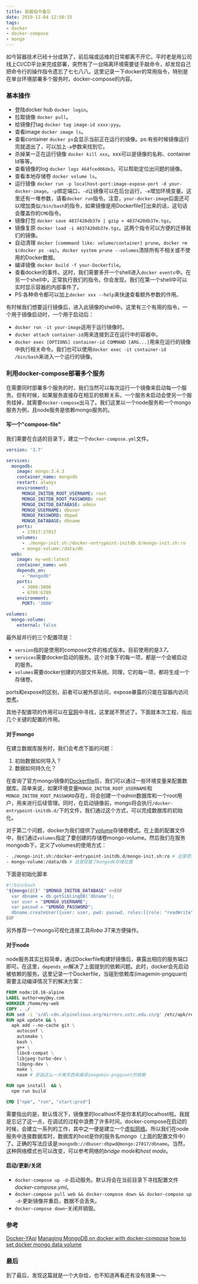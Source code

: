 ```yaml
---
title: 容器指令备忘
date: 2019-11-04 12:50:15
tags: 
- docker
- docker-compose
- mongo
---
```

如今容器技术已经十分成熟了，前后端或运维的日常都离不开它。平时老是用公司线上CI/CD平台来完成部署，突然有了一台隔离环境需要徒手敲命令，却发现自己把命令行的操作指令遗忘了七七八八。这里记录一下docker的常用指令，特别是在单台环境部署多个服务时，docker-compose的内容。
<!--more-->

### 基本操作
* 登陆docker hub `docker login`。
* 拉取镜像 `docker pull`。
* 给镜像打tag `docker tag image-id xxxx:yyy`。
* 查看image `docker image ls`。
* 查看container `docker ps`会显示当前正在运行的镜像。ps:有些时候镜像运行完就退出了，可以加上`-a`参数来找到它。
* 杀掉某一正在运行镜像 `docker kill xxx`。xxx可以是镜像的名称、container Id等等。
* 查看镜像的log `docker logs 464fced66de3`。可以帮助定位出问题的镜像。
* 查看本地存储卷 `docker volume ls`。
* 运行镜像 `docker run -p localhost-port:image-expose-port -d your-docker-image`。`-p`绑定端口，`-d`让镜像可以在后台运行，`-e`增加环境变量。这里还有一堆参数，请看`docker run`指令。注意，`your-docker-image`后面还可以增加类似`/bin/bash`的指令，如果镜像是用Dockerfile打出来的话，这句话会覆盖你的`CMD`指令。
* 镜像打包 `docker save 4837420db37e | gzip > 4837420db37e.tgz`。
* 镜像复原 `docker load -i 4837420db37e.tgz`。这两个指令可以方便的迁移我们的镜像。
* 自动清理 `docker [commmand like: volume/container] prune`。`docker rm $(docker ps -aq)`。`docker system prune --volumes`清除所有不相关或不使用的Docker数据。
* 编译镜像 `docker build -f your-Dockerfile`。
* 查看docker的事件。这时，我们需要多开一个shell进入`docker events`中。在另一个shell中，正常执行我们的指令。你会发现，我们在第一个shell中可以实时显示容器的内部事件了。
* PS:各种命令都可以加上`docker xxx --help`来快速查看额外参数的作用。

有时候我们想要运行镜像后，进入此镜像的shell中。这里有三个有用的指令，一个用于镜像启动时，一个用于启动后：
* `docker run -it your-image`适用于运行镜像时。
* `docker attach container-id`用来连接到正在运行中的容器中。
* `docker exec [OPTIONS] container-id COMMAND [ARG...]`用来在运行的镜像中执行相关命令。我们也可以使用`docker exec -it container-id /bin/bash`来进入一个运行的镜像。


### 利用docker-compose部署多个服务
在需要同时部署多个服务的时，我们当然可以每次运行一个镜像来启动每一个服务。但有时候，如果服务直接存在相互的依赖关系，一个服务未启动会使另一个服务挂掉，就需要`docker-compose`出马了。我们这里以一个node服务和一个mongo服务为例，且node服务是依赖mongo服务的。

#### 写一个"compose-file"
我们需要在合适的目录下，建立一个`docker-compose.yml`文件。
``` YAML
version: '3.7'

services:
  mongodb:
    image: mongo:3.4.3
    container_name: mongodb
    restart: always
    environment:
      MONGO_INITDB_ROOT_USERNAME: root
      MONGO_INITDB_ROOT_PASSWORD: root
      MONGO_INITDB_DATABASE: admin
      MONGO_USERNAME: dbuser
      MONGO_PASSWORD: dbpwd
      MONGO_DATABASE: dbname
    ports:
      - 27017:27017
    volumes:
      - ./mongo-init.sh:/docker-entrypoint-initdb.d/mongo-init.sh:ro
      - mongo-volume:/data/db
  web:
    image: my-web:latest
    container_name: web
    depends_on:
      - "mongodb"
    ports:
      - 3000:3000
      - 6789:6789
    environment:
      PORT: '3000'

volumes:
  mongo-volume:
    external: false
```
最外层并行的三个配置项是：
* `version`指的是使用的compose文件的格式版本。目前使用的是*3.7*。
* `services`需要docker启动的服务。这个对象下的每一项，都是一个会被启动的服务。
* `volumes`需要docker创建的内部文件系统。同理，它的每一项，都将生成一个存储卷。

ports和expose的区别，前者可以被外部访问，expose暴露的只能在容器内访问[参考](https://stackoverflow.com/questions/40801772/what-is-the-difference-between-docker-compose-ports-vs-expose)。


其他子配置项的作用可以在[官网](https://docs.docker.com/compose/)中寻找，这里就不赘述了。下面就本次工程，指出几个关键的配置的作用。

#### 对于mongo
在建立数据库服务时，我们会考虑下面的问题：
1. 初始数据如何导入？
2. 数据如何持久化？

在查询了官方mongo镜像的[Dockerfile](https://github.com/docker-library/mongo/blob/master/3.4/docker-entrypoint.sh#L197)后，我们可以通过一些环境变量来配置数据库。简单来说，如果环境变量`MONGO_INITDB_ROOT_USERNAME`和`MONGO_INITDB_ROOT_PASSWORD`存在，将会创建一个*admin*数据库和一个root用户，用来进行后续管理。同时，在启动镜像前，mongo将会执行`/docker-entrypoint-initdb.d/`下的文件，我们通过这个方式，可以完成数据库的初始化。

对于第二个问题，docker为我们提供了[*volume*](https://docs.docker.com/storage/volumes/)存储卷模式。在上面的配置文件中，我们通过`volumes`指定了要创建的存储卷mongo-volume。然后我们在服务mongodb下，定义了volumes的使用方式：
``` bash
- ./mongo-init.sh:/docker-entrypoint-initdb.d/mongo-init.sh:ro # 这里把我们的初始化脚本复制进执行目录。参数:ro的意思是只读。
- mongo-volume:/data/db # 这里挂载了mongodb存储位置
```
下面是初始化脚本

``` bash
#!/bin/bash
"${mongo[@]}" "$MONGO_INITDB_DATABASE" <<EOF
  var dbname = db.getSiblingDB('dbname');
  var user = "$MONGO_USERNAME";
  var passwd = "$MONGO_PASSWORD";
  dbname.createUser({user: user, pwd: passwd, roles:[{role: "readWrite",db: "dbname"}] });
EOF
```

另外推荐一个mongo可视化连接工具*Robo 3T*来方便操作。
#### 对于node
node服务其实比较简单，通过Dockerfile构建好镜像后，暴露出相应的服务端口即可。在这里，`depends_on`解决了上面提到的依赖问题。此时，docker会先启动被依赖的服务。这里记录一个Dockerfile，当碰到依赖库(imagemin-pngquant)需要主动编译情况下的解决方案：

``` Dockerfile
FROM node:10.16-alpine
LABEL author=my@my.com
WORKDIR /home/my-web
COPY . ./
RUN sed -i 's/dl-cdn.alpinelinux.org/mirrors.ustc.edu.cn/g' /etc/apk/repositories
RUN apk update && \ 
  apk add --no-cache git \
    autoconf \
    automake \
    bash \
    g++ \
    libc6-compat \
    libjpeg-turbo-dev \
    libpng-dev \
    make \
    nasm # 安装这么一大堆东西来编译imagemin-pngquant的依赖

RUN npm install  && \
  npm run build

CMD ["npm", "run", "start:prod"]
```

需要指出的是，默认情况下，镜像里的localhost不是你本机的localhost啦。我就是忘记了这一点，在调试的过程中浪费了许多时间。docker-compose在启动的时候，会建立一系列的工作，其中之一便是建立一个[虚拟网络](https://docs.docker.com/compose/networking/)。所以我们在node服务中连接数据库时，数据库的host是你的服务名*mongo*（上面的配置文件中）了。正确的写法应该是:`mongodb://dbuser:dbpwd@mongo:27017/dbname`。当然，这种网络模式也可以改变，可以参考网络的*bridge mode*和*host mode*。

#### 启动/更新/关闭
* `docker-compose up -d`-启动服务。默认将会在当前目录下寻找配置文件*docker-compose.yml*。
* `docker-compose pull web && docker-compose down && docker-compose up -d`-更新镜像并重启，数据不会丢失。
* `docker-compose down`-关闭并销毁。

### 参考
[Docker-YApi](https://github.com/fjc0k/docker-YApi)
[Managing MongoDB on docker with docker-compose](https://medium.com/faun/managing-mongodb-on-docker-with-docker-compose-26bf8a0bbae3)
[how to set docker mongo data volume](https://stackoverflow.com/questions/35400740/how-to-set-docker-mongo-data-volume)


<!-- [https://stackoverflow.com/questions/39348478/initialize-data-on-dockerized-mongo]
[https://stackoverflow.com/questions/39282957/mongorestore-in-a-dockerfile]
[https://stackoverflow.com/questions/38298645/how-should-i-backup-restore-docker-named-volumes]
[https://stackoverflow.com/questions/42912755/how-to-create-a-db-for-mongodb-container-on-start-up/42917632#42917632] -->


### 最后
到了最后，发现这篇就是一个大杂烩，也不知道再看还有没有效果～～